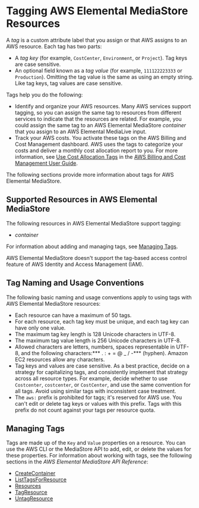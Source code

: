 # Tagging AWS Elemental MediaStore Resources<a name="tagging"></a>

A *tag* is a custom attribute label that you assign or that AWS assigns to an AWS resource\. Each tag has two parts:
+ A *tag key* \(for example, `CostCenter`, `Environment`, or `Project`\)\. Tag keys are case sensitive\.
+ An optional field known as a *tag value* \(for example, `111122223333` or `Production`\)\. Omitting the tag value is the same as using an empty string\. Like tag keys, tag values are case sensitive\.

Tags help you do the following:
+ Identify and organize your AWS resources\. Many AWS services support tagging, so you can assign the same tag to resources from different services to indicate that the resources are related\. For example, you could assign the same tag to an AWS Elemental MediaStore *container* that you assign to an AWS Elemental MediaLive input\.
+ Track your AWS costs\. You activate these tags on the AWS Billing and Cost Management dashboard\. AWS uses the tags to categorize your costs and deliver a monthly cost allocation report to you\. For more information, see [Use Cost Allocation Tags](https://docs.aws.amazon.com/awsaccountbilling/latest/aboutv2/cost-alloc-tags.html) in the [AWS Billing and Cost Management User Guide](https://docs.aws.amazon.com/awsaccountbilling/latest/aboutv2/)\.

The following sections provide more information about tags for AWS Elemental MediaStore\.

## Supported Resources in AWS Elemental MediaStore<a name="supported-resources"></a>

The following resources in AWS Elemental MediaStore support tagging: 
+ *container*

For information about adding and managing tags, see [Managing Tags](#tagging-add-edit-delete)\.

AWS Elemental MediaStore doesn't support the tag\-based access control feature of AWS Identity and Access Management \(IAM\)\. 

## Tag Naming and Usage Conventions<a name="tagging-restrictions"></a>

The following basic naming and usage conventions apply to using tags with AWS Elemental MediaStore resources:
+ Each resource can have a maximum of 50 tags\.
+ For each resource, each tag key must be unique, and each tag key can have only one value\.
+ The maximum tag key length is 128 Unicode characters in UTF\-8\.
+ The maximum tag value length is 256 Unicode characters in UTF\-8\.
+ Allowed characters are letters, numbers, spaces representable in UTF\-8, and the following characters:*** \. : \+ = @ \_ / \-*** \(hyphen\)\. Amazon EC2 resources allow any characters\.
+ Tag keys and values are case sensitive\. As a best practice, decide on a strategy for capitalizing tags, and consistently implement that strategy across all resource types\. For example, decide whether to use `Costcenter`, `costcenter`, or `CostCenter`, and use the same convention for all tags\. Avoid using similar tags with inconsistent case treatment\. 
+ The `aws:` prefix is prohibited for tags; it's reserved for AWS use\. You can't edit or delete tag keys or values with this prefix\. Tags with this prefix do not count against your tags per resource quota\.

## Managing Tags<a name="tagging-add-edit-delete"></a>

Tags are made up of the `Key` and `Value` properties on a resource\. You can use the AWS CLI or the MediaStore API to add, edit, or delete the values for these properties\. For information about working with tags, see the following sections in the *AWS Elemental MediaStore API Reference*:
+ [CreateContainer](https://docs.aws.amazon.com/mediastore/latest/apireference/API_CreateContainer.html)
+ [ListTagsForResource](https://docs.aws.amazon.com/mediastore/latest/apireference/API_ListTagsForResource.html)
+ [Resources](https://docs.aws.amazon.com/mediastore/latest/apireference/API_Tag.html)
+ [TagResource](https://docs.aws.amazon.com/mediastore/latest/apireference/API_TagResource.html)
+ [UntagResource](https://docs.aws.amazon.com/mediastore/latest/apireference/API_UntagResource.html)
